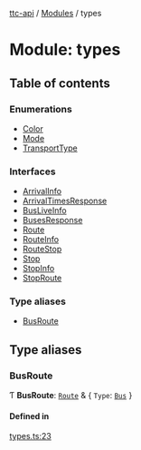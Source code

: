[ttc-api](../README.md) / [Modules](../modules.md) / types

# Module: types

## Table of contents

### Enumerations

- [Color](../enums/types.Color.md)
- [Mode](../enums/types.Mode.md)
- [TransportType](../enums/types.TransportType.md)

### Interfaces

- [ArrivalInfo](../interfaces/types.ArrivalInfo.md)
- [ArrivalTimesResponse](../interfaces/types.ArrivalTimesResponse.md)
- [BusLiveInfo](../interfaces/types.BusLiveInfo.md)
- [BusesResponse](../interfaces/types.BusesResponse.md)
- [Route](../interfaces/types.Route.md)
- [RouteInfo](../interfaces/types.RouteInfo.md)
- [RouteStop](../interfaces/types.RouteStop.md)
- [Stop](../interfaces/types.Stop.md)
- [StopInfo](../interfaces/types.StopInfo.md)
- [StopRoute](../interfaces/types.StopRoute.md)

### Type aliases

- [BusRoute](types.md#busroute)

## Type aliases

### BusRoute

Ƭ **BusRoute**: [`Route`](../interfaces/types.Route.md) & { `Type`: [`Bus`](../enums/types.TransportType.md#bus)  }

#### Defined in

[types.ts:23](https://github.com/sunney-x/ttc-api/blob/624d85c/src/types.ts#L23)
